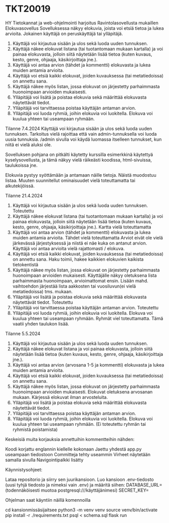 # TKT20019
HY Tietokannat ja web-ohjelmointi harjoitus
Ravintolasovellusta mukaillen Elokuvasovellus
Sovelluksessa näkyy elokuvia, joista voi etsiä tietoa ja lukea arvioita. Jokainen käyttäjä on peruskäyttäjä tai ylläpitäjä.
1. Käyttäjä voi kirjautua sisään ja ulos sekä luoda uuden tunnuksen.
2. Käyttäjä näkee elokuvat listana (tai tuotantomaan mukaan kartalla) ja voi painaa elokuvasta, jolloin siitä näytetään lisää tietoa (kuten kuvaus, kesto, genre, ohjaaja, käsikirjoittaja jne.).
3. Käyttäjä voi antaa arvion (tähdet ja kommentti) elokuvasta ja lukea muiden antamia arvioita.
4. Käyttäjä voi etsiä kaikki elokuvat, joiden kuvauksessa (tai metatiedoissa) on annettu sana.
5. Käyttäjä näkee myös listan, jossa elokuvat on järjestetty parhaimmasta huonoimpaan arvioiden mukaisesti.
6. Ylläpitäjä voi lisätä ja poistaa elokuvia sekä määrittää elokuvasta näytettävät tiedot.
7. Ylläpitäjä voi tarvittaessa poistaa käyttäjän antaman arvion.
8. Ylläpitäjä voi luoda ryhmiä, joihin elokuvia voi luokitella. Elokuva voi kuulua yhteen tai useampaan ryhmään.

Tilanne 7.4.2024
Käyttäjä voi kirjautua sisään ja ulos sekä luoda uuden tunnuksen.
Tarkoitus vielä rajoittaa että vain admin-tunnuksella voi luoda uusia tunnuksia.
/admin sivulla voi käydä luomassa itselleen tunnukset, kun niitä ei vielä aluksi ole.

Sovelluksen pohjana on pitkälti käytetty kurssilla esimerkkinä käytettyä kyselysovellusta, ja tämä näkyy vielä räikeästi koodissa, html-sivuissa, taulukoissa jne.

Elokuvia pystyy syöttämään ja antamaan näille tietoja. Näistä muodostuu listaa. Muuten suunnitellut ominaisuudet vielä toteuttamatta tai alkutekijöissä.


Tilanne 21.4.2024
1. Käyttäjä voi kirjautua sisään ja ulos sekä luoda uuden tunnuksen.
    Toteutettu
2. Käyttäjä näkee elokuvat listana (tai tuotantomaan mukaan kartalla) ja voi painaa elokuvasta, jolloin siitä näytetään lisää tietoa (kuten kuvaus, kesto, genre, ohjaaja, käsikirjoittaja jne.).
    Kartta vielä toteuttamatta
3. Käyttäjä voi antaa arvion (tähdet ja kommentti) elokuvasta ja lukea muiden antamia arvioita.
    Tähdet vielä toteuttamatta
    Arviot eivät ole vielä järkevässä järjestyksessä ja niistä ei näe kuka on antanut arvion.
    Käyttäjä voi antaa arvioita vielä rajattomasti / elokuva.
4. Käyttäjä voi etsiä kaikki elokuvat, joiden kuvauksessa (tai metatiedoissa) on annettu sana.
    Haku toimii, hakee kaikkien elokuvien kaikista tietokentistä
5. Käyttäjä näkee myös listan, jossa elokuvat on järjestetty parhaimmasta huonoimpaan arvioiden mukaisesti.
    Käyttäjälle näkyy oletuksena lista parhaimmasta huonoimpaan, arvioimattomat ensin.
    Lisään mahd. vaihtoehdon järjestää lista aakkosten tai vuosiluvun(ei vielä metatiedoissa) tms. mukaan.
6. Ylläpitäjä voi lisätä ja poistaa elokuvia sekä määrittää elokuvasta näytettävät tiedot.
    Toteutettu
7. Ylläpitäjä voi tarvittaessa poistaa käyttäjän antaman arvion.
    Toteutettu
8. Ylläpitäjä voi luoda ryhmiä, joihin elokuvia voi luokitella. Elokuva voi kuulua yhteen tai useampaan ryhmään.
    Ryhmät viel toteuttamatta. Tämä vaatii yhden taulukon lisää.


Tilanne 5.5.2024
1. Käyttäjä voi kirjautua sisään ja ulos sekä luoda uuden tunnuksen.
2. Käyttäjä näkee elokuvat listana ja voi painaa elokuvasta, jolloin siitä näytetään lisää tietoa (kuten kuvaus, kesto, genre, ohjaaja, käsikirjoittaja jne.).
3. Käyttäjä voi antaa arvion (arvosana 1-5 ja kommentti) elokuvasta ja lukea muiden antamia arvioita.
4. Käyttäjä voi etsiä kaikki elokuvat, joiden kuvauksessa (tai metatiedoissa) on annettu sana.
5. Käyttäjä näkee myös listan, jossa elokuvat on järjestetty parhaimmasta huonoimpaan arvioiden mukaisesti. Elokuvat oletuksena arvosanan mukaan. Kärjessä elokuvat ilman arvosteluita.
6. Ylläpitäjä voi lisätä ja poistaa elokuvia sekä määrittää elokuvasta näytettävät tiedot.
7. Ylläpitäjä voi tarvittaessa poistaa käyttäjän antaman arvion.
8. Ylläpitäjä voi luoda ryhmiä, joihin elokuvia voi luokitella. Elokuva voi kuulua yhteen tai useampaan ryhmään. (Ei toteutettu ryhmän tai ryhmistä poistamista)


    


Keskeisiä muita korjauksia annettuihin kommentteihin nähden:

Koodi korjattu englannin kiellelle kokonaan
Jaettu yhdestä app.py useampaan tiedostoon
Committeja tehty useammin
Virheet näytetään samalla sivulla
Navigointipalkki lisätty


Käynnistysohjeet:

Lataa repositorio ja siirry sen juurikansioon. Luo kansioon .env-tiedosto (uusi tyhjä tiedosto ja nimeksi vain .env) ja määritä siihen:
DATABASE_URL= (todennäköisesti muotoa postgresql:///käyttäjänimesi)
SECRET_KEY= 

Ohjelman saat käyntiin näillä komennoilla

cd kansionmissäsijaitsee
python3 -m venv venv
source venv/bin/activate
pip install -r ./requirements.txt
psql < schema.sql
flask run

